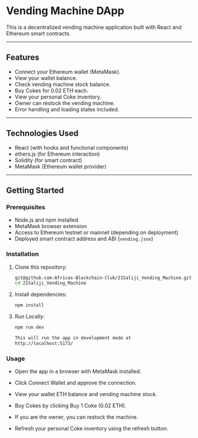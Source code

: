 # Vending Machine DApp

This is a decentralized vending machine application built with React and Ethereum smart contracts.

---

## Features

- Connect your Ethereum wallet (MetaMask).
- View your wallet balance.
- Check vending machine stock balance.
- Buy Cokes for 0.02 ETH each.
- View your personal Coke inventory.
- Owner can restock the vending machine.
- Error handling and loading states included.

---

## Technologies Used

- React (with hooks and functional components)
- ethers.js (for Ethereum interaction)
- Solidity (for smart contract)
- MetaMask (Ethereum wallet provider)

---

## Getting Started

### Prerequisites

- Node.js and npm installed
- MetaMask browser extension
- Access to Ethereum testnet or mainnet (depending on deployment)
- Deployed smart contract address and ABI (`vending.json`)

### Installation

1. Clone this repository:

   ```bash
   git@github.com:Africas-Blockchain-Club/21Saliji_Vending_Machine.git
   cd 21Saliji_Vending_Machine

2. Install dependencies:
    ```bash
   npm install

3. Run Locally:
    ```bash
   npm run dev

   This will run the app in development mode at
    http://localhost:5173/

### Usage
- Open the app in a browser with MetaMask installed.

- Click Connect Wallet and approve the connection.

- View your wallet ETH balance and vending machine stock.

- Buy Cokes by clicking Buy 1 Coke (0.02 ETH).

- If you are the owner, you can restock the machine.

- Refresh your personal Coke inventory using the refresh button.
